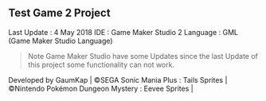 ## Test Game 2 Project ##
Last Update : 4 May 2018
IDE : Game Maker Studio 2
Language : GML (Game Maker Studio Language)

>Note Game Maker Studio have some Updates since the last Update of this project some functionality  can not work.


Developed by GaumKap | 
©SEGA Sonic Mania Plus : Tails Sprites | 
©Nintendo Pokémon Dungeon Mystery : Eevee Sprites | 
